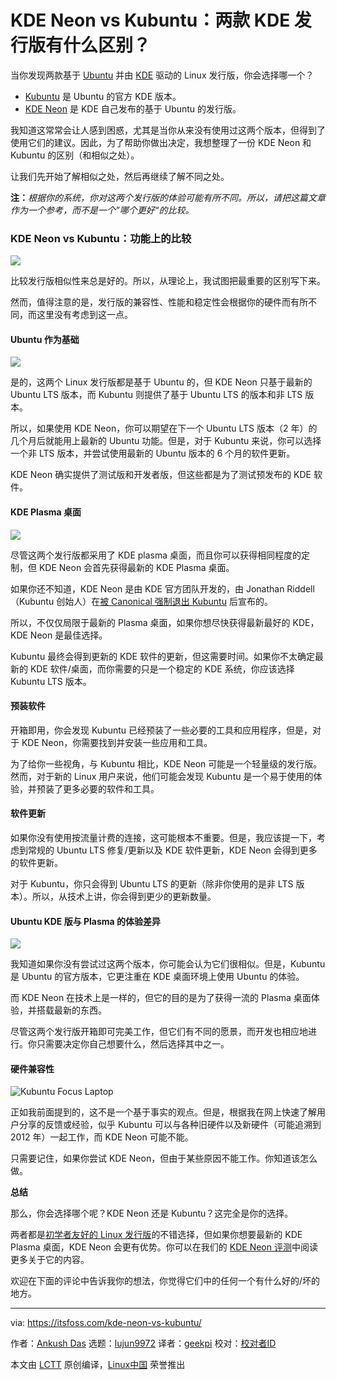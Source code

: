 [#]: collector: (lujun9972)
[#]: translator: (geekpi)
[#]: reviewer: ( )
[#]: publisher: ( )
[#]: url: ( )
[#]: subject: (KDE Neon vs Kubuntu: What’s the Difference Between the Two KDE Distribution?)
[#]: via: (https://itsfoss.com/kde-neon-vs-kubuntu/)
[#]: author: (Ankush Das https://itsfoss.com/author/ankush/)

KDE Neon vs Kubuntu：两款 KDE 发行版有什么区别？
======

当你发现两款基于 [Ubuntu][1] 并由 [KDE][2] 驱动的 Linux 发行版，你会选择哪一个？

  * [Kubuntu][3] 是 Ubuntu 的官方 KDE 版本。
  * [KDE Neon][4] 是 KDE 自己发布的基于 Ubuntu 的发行版。



我知道这常常会让人感到困惑，尤其是当你从来没有使用过这两个版本，但得到了使用它们的建议。因此，为了帮助你做出决定，我想整理了一份 KDE Neon 和 Kubuntu 的区别（和相似之处）。

让我们先开始了解相似之处，然后再继续了解不同之处。

**注：**_根据你的系统，你对这两个发行版的体验可能有所不同。所以，请把这篇文章作为一个参考，而不是一个”哪个更好“的比较。_

### KDE Neon vs Kubuntu：功能上的比较

![][5]

比较发行版相似性来总是好的。所以，从理论上，我试图把最重要的区别写下来。

然而，值得注意的是，发行版的兼容性、性能和稳定性会根据你的硬件而有所不同，而这里没有考虑到这一点。

#### Ubuntu 作为基础

![][6]

是的，这两个 Linux 发行版都是基于 Ubuntu 的，但 KDE Neon 只基于最新的 Ubuntu LTS 版本，而 Kubuntu 则提供了基于 Ubuntu LTS 的版本和非 LTS 版本。

所以，如果使用 KDE Neon，你可以期望在下一个 Ubuntu LTS 版本（2 年）的几个月后就能用上最新的 Ubuntu 功能。但是，对于 Kubuntu 来说，你可以选择一个非 LTS 版本，并尝试使用最新的 Ubuntu 版本的 6 个月的软件更新。

KDE Neon 确实提供了测试版和开发者版，但这些都是为了测试预发布的 KDE 软件。

#### KDE Plasma 桌面

![][7]

尽管这两个发行版都采用了 KDE plasma 桌面，而且你可以获得相同程度的定制，但 KDE Neon 会首先获得最新的 KDE Plasma 桌面。

如果你还不知道，KDE Neon 是由 KDE 官方团队开发的，由 Jonathan Riddell（Kubuntu 创始人）在[被 Canonical 强制退出 Kubuntu][8] 后宣布的。

所以，不仅仅局限于最新的 Plasma 桌面，如果你想尽快获得最新最好的 KDE，KDE Neon 是最佳选择。

Kubuntu 最终会得到更新的 KDE 软件的更新，但这需要时间。如果你不太确定最新的 KDE 软件/桌面，而你需要的只是一个稳定的 KDE 系统，你应该选择 Kubuntu LTS 版本。

#### 预装软件

开箱即用，你会发现 Kubuntu 已经预装了一些必要的工具和应用程序，但是，对于 KDE Neon，你需要找到并安装一些应用和工具。

为了给你一些视角，与 Kubuntu 相比，KDE Neon 可能是一个轻量级的发行版。然而，对于新的 Linux 用户来说，他们可能会发现 Kubuntu 是一个易于使用的体验，并预装了更多必要的软件和工具。


#### 软件更新

如果你没有使用按流量计费的连接，这可能根本不重要。但是，我应该提一下，考虑到常规的 Ubuntu LTS 修复/更新以及 KDE 软件更新，KDE Neon 会得到更多的软件更新。

对于 Kubuntu，你只会得到 Ubuntu LTS 的更新（除非你使用的是非 LTS 版本）。所以，从技术上讲，你会得到更少的更新数量。

#### Ubuntu KDE 版与 Plasma 的体验差异

![][11]

我知道如果你没有尝试过这两个版本，你可能会认为它们很相似。但是，Kubuntu 是 Ubuntu 的官方版本，它更注重在 KDE 桌面环境上使用 Ubuntu 的体验。

而 KDE Neon 在技术上是一样的，但它的目的是为了获得一流的 Plasma 桌面体验，并搭载最新的东西。

尽管这两个发行版开箱即可完美工作，但它们有不同的愿景，而开发也相应地进行。你只需要决定你自己想要什么，然后选择其中之一。

#### 硬件兼容性

![Kubuntu Focus Laptop][12]

正如我前面提到的，这不是一个基于事实的观点。但是，根据我在网上快速了解用户分享的反馈或经验，似乎 Kubuntu 可以与各种旧硬件以及新硬件（可能追溯到 2012 年）一起工作，而 KDE Neon 可能不能。

只需要记住，如果你尝试 KDE Neon，但由于某些原因不能工作。你知道该怎么做。

**总结**

那么，你会选择哪个呢？KDE Neon 还是 Kubuntu？这完全是你的选择。

两者都是[初学者友好的 Linux 发行版][13]的不错选择，但如果你想要最新的 KDE Plasma 桌面，KDE Neon 会更有优势。你可以在我们的 [KDE Neon 评测][10]中阅读更多关于它的内容。

欢迎在下面的评论中告诉我你的想法，你觉得它们中的任何一个有什么好的/坏的地方。

--------------------------------------------------------------------------------

via: https://itsfoss.com/kde-neon-vs-kubuntu/

作者：[Ankush Das][a]
选题：[lujun9972][b]
译者：[geekpi](https://github.com/geekpi)
校对：[校对者ID](https://github.com/校对者ID)

本文由 [LCTT](https://github.com/LCTT/TranslateProject) 原创编译，[Linux中国](https://linux.cn/) 荣誉推出

[a]: https://itsfoss.com/author/ankush/
[b]: https://github.com/lujun9972
[1]: https://ubuntu.com/
[2]: https://kde.org/
[3]: https://kubuntu.org
[4]: https://neon.kde.org
[5]: https://i1.wp.com/itsfoss.com/wp-content/uploads/2020/10/kde-neon-vs-kubuntu.png?resize=800%2C450&ssl=1
[6]: https://i1.wp.com/itsfoss.com/wp-content/uploads/2020/01/install_ubuntu_8.jpg?resize=796%2C611&ssl=1
[7]: https://i2.wp.com/itsfoss.com/wp-content/uploads/2020/10/kde-plasma-5-20-feat.png?resize=800%2C394&ssl=1
[8]: https://lwn.net/Articles/645973/
[9]: https://i2.wp.com/itsfoss.com/wp-content/uploads/2020/08/kde-neon-review.jpg?fit=800%2C450&ssl=1
[10]: https://itsfoss.com/kde-neon-review/
[11]: https://i0.wp.com/itsfoss.com/wp-content/uploads/2020/01/kubuntu-kde.jpg?resize=800%2C450&ssl=1
[12]: https://i0.wp.com/itsfoss.com/wp-content/uploads/2020/01/kubuntu-focus-laptop.jpg?resize=800%2C600&ssl=1
[13]: https://itsfoss.com/best-linux-beginners/
